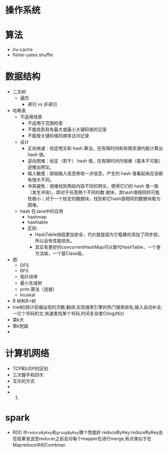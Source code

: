 # 操作系统
# 算法
- lru-cache
- fisher-yates shuffle
  
# 数据结构
- 二叉树
    - 遍历
        - 递归 vs 非递归
- 哈希表
    - 不适用场景
        * 不适用于范围检索
        * 不能找到具有最大或最小关键码值的记录
        * 不能按关键码值的顺序访问记录
    - 设计
        * 正向快速：给定明文和 hash 算法，在有限时间和有限资源内能计算出 hash 值。
        * 逆向困难：给定（若干） hash 值，在有限时间内很难（基本不可能）逆推出明文。
        * 输入敏感：原始输入信息修改一点信息，产生的 hash 值看起来应该都有很大不同。
        * 冲突避免：很难找到两段内容不同的明文，使得它们的 hash 值一致（发生冲突）。即对于任意两个不同的数  据块，其hash值相同的可能性极小；对于一个给定的数据块，找到和它hash值相同的数据块极为困难。
    - hash 在Java中的应用
        - hashmap
        - hashtable
        - 区别:
            - HashTable线程更加安全，代价就是因为它粗暴的添加了同步锁，所以会有性能损失。
            - 其实有更好的concurrentHashMap可以替代HashTable，一个是方法级，一个是Class级。
- 图
    - DFS
    - BFS
    - 拓扑排序
    - 最小生成树
    - prim 算法（连接）
    - kruskal
- B 树和B+树
- trie树(统计前缀出现的次数;翻译;实现搜索引擎的热门搜索排名;输入自动补全;一亿个号码的文,快速查找某个号码,时间复杂度O(log(N)))
- 第k大
- 第k短路
- 
# 计算机网络
- TCP和UDP的区别
- 三次握手和四次
- 互斥的方式
-  
- 1. 
# spark
- RDD 中`reduceByKey`和`groupByKey`哪个性能好
reduceByKey:reduceByKey会在结果发送至reducer之前会对每个mapper在进行merge,有点类似于在Mapreduce中的Combiner.